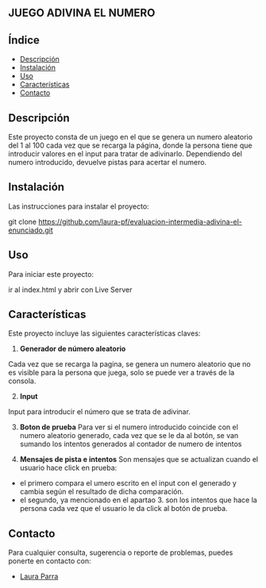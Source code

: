 ## JUEGO ADIVINA EL NUMERO

## Índice

- [Descripción](#descripción)
- [Instalación](#instalación)
- [Uso](#uso)
- [Características](#características)
- [Contacto](#contacto)

## Descripción

Este proyecto consta de un juego en el que se genera un numero aleatorio del 1 al 100 cada vez que se recarga la página, donde la persona tiene que introducir valores en el input para tratar de adivinarlo. Dependiendo del numero introducido, devuelve pistas para acertar el numero.

## Instalación

Las instrucciones para instalar el proyecto:

git clone https://github.com/laura-pf/evaluacion-intermedia-adivina-el-enunciado.git

## Uso

Para iniciar este proyecto:

ir al index.html y abrir con Live Server

## Características

Este proyecto incluye las siguientes características claves:

1.  **Generador de número aleatorio**

Cada vez que se recarga la pagina, se genera un numero aleatorio que no es visible para la persona que juega, solo se puede ver a través de la consola.

2.  **Input**

Input para introducir el número que se trata de adivinar.

3.  **Boton de prueba**
    Para ver si el numero introducido coincide con el numero aleatorio generado, cada vez que se le da al botón, se van sumando los intentos generados al contador de numero de intentos

4.  **Mensajes de pista e intentos**
    Son mensajes que se actualizan cuando el usuario hace click en prueba:

- el primero compara el umero escrito en el input con el generado y cambia según el resultado de dicha comparación.
- el segundo, ya mencionado en el apartao 3. son los intentos que hace la persona cada vez que el usuario le da click al botón de prueba.

## Contacto

Para cualquier consulta, sugerencia o reporte de problemas, puedes ponerte en contacto con:

- [Laura Parra](https://github.com/laura-pf)
